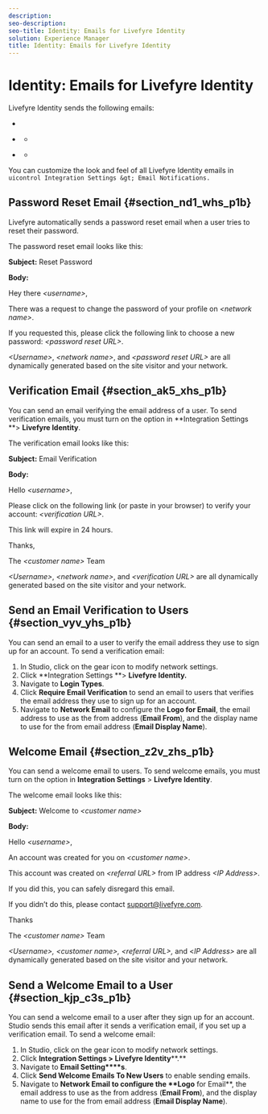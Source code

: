 ```yaml
---
description: 
seo-description: 
seo-title: Identity: Emails for Livefyre Identity
solution: Experience Manager
title: Identity: Emails for Livefyre Identity
---
```


# Identity: Emails for Livefyre Identity

<a id="section_j4h_5hs_p1b"></a>

Livefyre Identity sends the following emails:

* [](#c_emails_for_livefyre_identity/section_nd1_whs_p1b)
* [](#c_emails_for_livefyre_identity/section_ak5_xhs_p1b)
    * [](#c_emails_for_livefyre_identity/section_vyv_yhs_p1b)
  
* [](#c_emails_for_livefyre_identity/section_z2v_zhs_p1b)
    * [](#c_emails_for_livefyre_identity/section_kjp_c3s_p1b)
  
You can customize the look and feel of all Livefyre Identity emails in `uicontrol Integration Settings &gt; Email Notifications.`

## Password Reset Email {#section_nd1_whs_p1b}

Livefyre automatically sends a password reset email when a user tries to reset their password.

The password reset email looks like this:

**Subject:** Reset Password

**Body:**

Hey there *&lt;username&gt;*,

There was a request to change the password of your profile on *&lt;network name&gt;*.

If you requested this, please click the following link to choose a new password: *&lt;password reset URL&gt;*.

*&lt;Username&gt;*, *&lt;network name&gt;*, and *&lt;password reset URL&gt;* are all dynamically generated based on the site visitor and your network.

## Verification Email {#section_ak5_xhs_p1b}

You can send an email verifying the email address of a user. To send verification emails, you must turn on the option in **Integration Settings **&gt; **Livefyre Identity**.

The verification email looks like this:

**Subject:** Email Verification

**Body:**

Hello *&lt;username&gt;*,

Please click on the following link (or paste in your browser) to verify your account: *&lt;verification URL&gt;*.

This link will expire in 24 hours.

Thanks,

The *&lt;customer name&gt;* Team

*&lt;Username&gt;*, *&lt;network name&gt;*, and *&lt;verification URL&gt;* are all dynamically generated based on the site visitor and your network.

## Send an Email Verification to Users {#section_vyv_yhs_p1b}

You can send an email to a user to verify the email address they use to sign up for an account. To send a verification email:

1. In Studio, click on the gear icon to modify network settings.
1. Click **Integration Settings **&gt; **Livefyre Identity.**
1. Navigate to **Login Types**.
1. Click **Require Email Verification** to send an email to users that verifies the email address they use to sign up for an account.
1. Navigate to **Network Email** to configure the **Logo for Email**, the email address to use as the from address (**Email From**), and the display name to use for the from email address (**Email Display Name**).
## Welcome Email {#section_z2v_zhs_p1b}

You can send a welcome email to users. To send welcome emails, you must turn on the option in **Integration Settings** &gt; **Livefyre Identity**.

The welcome email looks like this:

**Subject:** Welcome to *&lt;customer name&gt;*

**Body:**

Hello *&lt;username&gt;*,

An account was created for you on *&lt;customer name&gt;*.

This account was created on *&lt;referral URL&gt;* from IP address *&lt;IP Address&gt;*.

If you did this, you can safely disregard this email.

If you didn’t do this, please contact support@livefyre.com.

Thanks

The *&lt;customer name&gt;* Team

*&lt;Username&gt;, &lt;customer name&gt;, &lt;referral URL&gt;,* and &lt;*IP Address&gt;* are all dynamically generated based on the site visitor and your network.

## Send a Welcome Email to a User {#section_kjp_c3s_p1b}

You can send a welcome email to a user after they sign up for an account. Studio sends this email after it sends a verification email, if you set up a verification email. To send a welcome email:

1. In Studio, click on the gear icon to modify network settings.
1. Click **Integration Settings &gt; ****Livefyre**** Identity****.**
1. Navigate to **Email Setting****s**.
1. Click **Send Welcome Emails To New Users** to enable sending emails.
1. Navigate to **Network ****Email** to configure the **L****ogo**** for Email**, the email address to use as the from address (**Email From**), and the display name to use for the from email address (**Email Display Name**).
